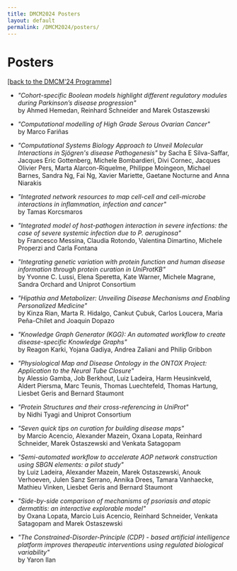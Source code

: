 ```yaml
---
title: DMCM2024 Posters
layout: default
permalink: /DMCM2024/posters/
---
```


# Posters

[[back to the DMCM'24 Programme]](https://disease-maps.org/DMCM2024/programme/)

- *"Cohort-specific Boolean models highlight different regulatory modules during Parkinson’s disease progression"*  
by Ahmed Hemedan, Reinhard Schneider and Marek Ostaszewski

- *"Computational modelling of High Grade Serous Ovarian Cancer"*  
by Marco Fariñas
 
- *"Computational Systems Biology Approach to Unveil Molecular Interactions in Sjögren's disease Pathogenesis"*
by Sacha E Silva-Saffar, Jacques Eric Gottenberg, Michele Bombardieri, Divi Cornec, Jacques Olivier Pers, Marta Alarcon-Riquelme, Philippe Moingeon, Michael Barnes, Sandra Ng, Fai Ng, Xavier Mariette, Gaetane Nocturne and Anna Niarakis

- *"Integrated network resources to map cell-cell and cell-microbe interactions in inflammation, infection and cancer"*  
by Tamas Korcsmaros
  
- *"Integrated model of host-pathogen interaction in severe infections: the case of severe systemic infection due to P. aeruginosa"*  
by Francesco Messina, Claudia Rotondo, Valentina Dimartino, Michele Properzi and Carla Fontana
  
- *"Integrating genetic variation with protein function and human disease information through protein curation in UniProtKB"*  
by Yvonne C. Lussi, Elena Speretta, Kate Warner, Michele Magrane, Sandra Orchard and Uniprot Consortium
  
- *"Hipathia and Metabolizer: Unveiling Disease Mechanisms and Enabling Personalized Medicine"*  
by Kinza Rian, Marta R. Hidalgo, Cankut Çubuk, Carlos Loucera, Maria Peña-Chilet and Joaquin Dopazo
  
- *"Knowledge Graph Generator (KGG): An automated workflow to create disease-specific Knowledge Graphs"*  
by Reagon Karki, Yojana Gadiya, Andrea Zaliani and Philip Gribbon

- *"Physiological Map and Disease Ontology in the ONTOX Project: Application to the Neural Tube Closure"*  
by Alessio Gamba, Job Berkhout, Luiz Ladeira, Harm Heusinkveld, Aldert Piersma, Marc Teunis, Thomas Luechtefeld, Thomas Hartung, Liesbet Geris and Bernard Staumont

- *"Protein Structures and their cross-referencing in UniProt"*  
by Nidhi Tyagi and Uniprot Consortium
  
- *"Seven quick tips on curation for building disease maps"*  
by Marcio Acencio, Alexander Mazein, Oxana Lopata, Reinhard Schneider, Marek Ostaszewski and Venkata Satagopam
  
- *"Semi-automated workflow to accelerate AOP network construction using SBGN elements: a pilot study"*  
by Luiz Ladeira, Alexander Mazein, Marek Ostaszewski, Anouk Verhoeven, Julen Sanz Serrano, Annika Drees, Tamara Vanhaecke, Mathieu Vinken, Liesbet Geris and Bernard Staumont
  
- *"Side-by-side comparison of mechanisms of psoriasis and atopic dermatitis: an interactive explorable model"*  
by Oxana Lopata, Marcio Luis Acencio, Reinhard Schneider, Venkata Satagopam and Marek Ostaszewski
  
- *"The Constrained-Disorder-Principle (CDP) - based artificial intelligence platform improves therapeutic interventions using regulated biological variability"*  
by Yaron Ilan
